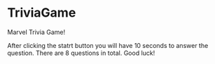 # TriviaGame

Marvel Trivia Game!

After clicking the statrt button you will have 10 seconds to answer the question. There are 8 questions in total. Good luck!